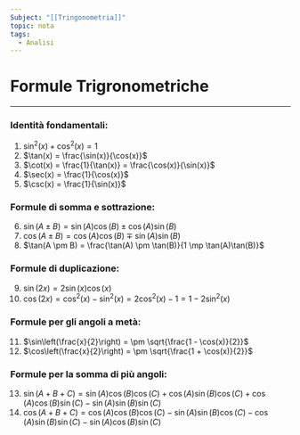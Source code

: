 ```yaml
---
Subject: "[[Tringonometria]]"
topic: nota
tags:
  - Analisi
---
```

# Formule Trigronometriche
---
### Identità fondamentali:

1. $\sin^2(x) + \cos^2(x) = 1$
2. $\tan(x) = \frac{\sin(x)}{\cos(x)}$
3. $\cot(x) = \frac{1}{\tan(x)} = \frac{\cos(x)}{\sin(x)}$
4. $\sec(x) = \frac{1}{\cos(x)}$
5. $\csc(x) = \frac{1}{\sin(x)}$

### Formule di somma e sottrazione:

6. $\sin(A \pm B) = \sin(A)\cos(B) \pm \cos(A)\sin(B)$
7. $\cos(A \pm B) = \cos(A)\cos(B) \mp \sin(A)\sin(B)$
8. $\tan(A \pm B) = \frac{\tan(A) \pm \tan(B)}{1 \mp \tan(A)\tan(B)}$

### Formule di duplicazione:

9. $\sin(2x) = 2\sin(x)\cos(x)$
10. $\cos(2x) = \cos^2(x) - \sin^2(x) = 2\cos^2(x) - 1 = 1 - 2\sin^2(x)$

### Formule per gli angoli a metà:

11. $\sin\left(\frac{x}{2}\right) = \pm \sqrt{\frac{1 - \cos(x)}{2}}$
12. $\cos\left(\frac{x}{2}\right) = \pm \sqrt{\frac{1 + \cos(x)}{2}}$

### Formule per la somma di più angoli:

13. $\sin(A + B + C) = \sin(A)\cos(B)\cos(C) + \cos(A)\sin(B)\cos(C) + \cos(A)\cos(B)\sin(C) - \sin(A)\sin(B)\sin(C)$
14. $\cos(A + B + C) = \cos(A)\cos(B)\cos(C) - \sin(A)\sin(B)\cos(C) - \cos(A)\sin(B)\sin(C) - \sin(A)\cos(B)\sin(C)$


